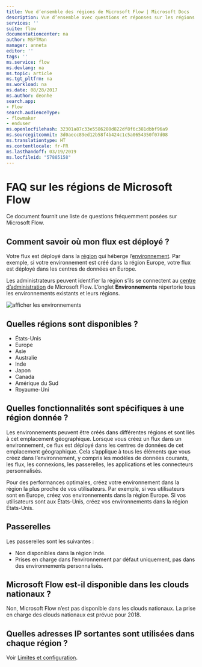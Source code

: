 ```yaml
---
title: Vue d’ensemble des régions de Microsoft Flow | Microsoft Docs
description: Vue d’ensemble avec questions et réponses sur les régions de Microsoft Flow
services: ''
suite: flow
documentationcenter: na
author: MSFTMan
manager: anneta
editor: ''
tags: ''
ms.service: flow
ms.devlang: na
ms.topic: article
ms.tgt_pltfrm: na
ms.workload: na
ms.date: 08/28/2017
ms.author: deonhe
search.app:
- Flow
search.audienceType:
- flowmaker
- enduser
ms.openlocfilehash: 32301a87c33e5586280d822df8f6c381dbbf96a9
ms.sourcegitcommit: 3d0aecc89ed12b58f4b424c1c5a0654350f07d08
ms.translationtype: HT
ms.contentlocale: fr-FR
ms.lasthandoff: 03/19/2019
ms.locfileid: "57885158"
---
```

# <a name="faq-for-regions-in-microsoft-flow"></a>FAQ sur les régions de Microsoft Flow
Ce document fournit une liste de questions fréquemment posées sur Microsoft Flow.

## <a name="how-do-i-find-out-where-my-flow-is-deployed"></a>Comment savoir où mon flux est déployé ?
Votre flux est déployé dans la [région](https://azure.microsoft.com/regions/) qui héberge l’[environnement](environments-overview-admin.md). Par exemple, si votre environnement est créé dans la région Europe, votre flux est déployé dans les centres de données en Europe.

Les administrateurs peuvent identifier la région s’ils se connectent au [centre d’administration](https://admin.flow.microsoft.com) de Microsoft Flow. L’onglet **Environnements** répertorie tous les environnements existants et leurs régions.

![afficher les environnements](media/regions-overview/environments-list.png)

## <a name="what-regions-are-available"></a>Quelles régions sont disponibles ?
* États-Unis
* Europe
* Asie
* Australie
* Inde
* Japon
* Canada
* Amérique du Sud
* Royaume-Uni

## <a name="what-features-are-specific-to-a-given-region"></a>Quelles fonctionnalités sont spécifiques à une région donnée ?
Les environnements peuvent être créés dans différentes régions et sont liés à cet emplacement géographique. Lorsque vous créez un flux dans un environnement, ce flux est déployé dans les centres de données de cet emplacement géographique. Cela s’applique à tous les éléments que vous créez dans l’environnement, y compris les modèles de données courants, les flux, les connexions, les passerelles, les applications et les connecteurs personnalisés.

Pour des performances optimales, créez votre environnement dans la région la plus proche de vos utilisateurs. Par exemple, si vos utilisateurs sont en Europe, créez vos environnements dans la région Europe. Si vos utilisateurs sont aux États-Unis, créez vos environnements dans la région États-Unis.

## <a name="gateways"></a>Passerelles
Les passerelles sont les suivantes :

* Non disponibles dans la région Inde.
* Prises en charge dans l’environnement par défaut uniquement, pas dans des environnements personnalisés.

## <a name="is-microsoft-flow-available-in-national-clouds"></a>Microsoft Flow est-il disponible dans les clouds nationaux ?
Non, Microsoft Flow n’est pas disponible dans les clouds nationaux. La prise en charge des clouds nationaux est prévue pour 2018.

## <a name="what-outbound-ip-addresses-are-used-in-each-region"></a>Quelles adresses IP sortantes sont utilisées dans chaque région ?
Voir [Limites et configuration](limits-and-config.md).

